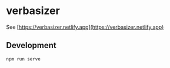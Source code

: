 # verbasizer

See [https://verbasizer.netlify.app](https://verbasizer.netlify.app)

## Development

```
npm run serve
```
